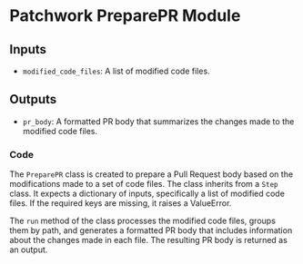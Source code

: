 # Patchwork PreparePR Module

## Inputs

- `modified_code_files`: A list of modified code files.

## Outputs

- `pr_body`: A formatted PR body that summarizes the changes made to the modified code files.

### Code

The `PreparePR` class is created to prepare a Pull Request body based on the modifications made to a set of code files. The class inherits from a `Step` class. It expects a dictionary of inputs, specifically a list of modified code files. If the required keys are missing, it raises a ValueError.

The `run` method of the class processes the modified code files, groups them by path, and generates a formatted PR body that includes information about the changes made in each file. The resulting PR body is returned as an output.